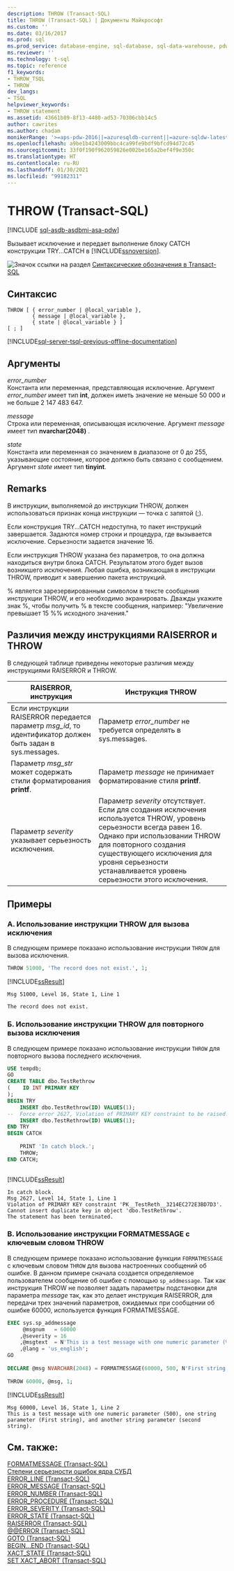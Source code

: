```yaml
---
description: THROW (Transact-SQL)
title: THROW (Transact-SQL) | Документы Майкрософт
ms.custom: ''
ms.date: 03/16/2017
ms.prod: sql
ms.prod_service: database-engine, sql-database, sql-data-warehouse, pdw
ms.reviewer: ''
ms.technology: t-sql
ms.topic: reference
f1_keywords:
- THROW_TSQL
- THROW
dev_langs:
- TSQL
helpviewer_keywords:
- THROW statement
ms.assetid: 43661b89-8f13-4480-ad53-70306cbb14c5
author: cawrites
ms.author: chadam
monikerRange: '>=aps-pdw-2016||=azuresqldb-current||=azure-sqldw-latest||>=sql-server-2016||>=sql-server-linux-2017||=azuresqldb-mi-current'
ms.openlocfilehash: a9be1b4243009bbc4ca99fe9bdf9bfcd94d72c45
ms.sourcegitcommit: 33f0f190f962059826e002be165a2bef4f9e350c
ms.translationtype: HT
ms.contentlocale: ru-RU
ms.lasthandoff: 01/30/2021
ms.locfileid: "99182311"
---
```

# <a name="throw-transact-sql"></a>THROW (Transact-SQL)
[!INCLUDE [sql-asdb-asdbmi-asa-pdw](../../includes/applies-to-version/sql-asdb-asdbmi-asa-pdw.md)]

  Вызывает исключение и передает выполнение блоку CATCH конструкции TRY...CATCH в [!INCLUDE[ssnoversion](../../includes/ssnoversion-md.md)].  
  
 ![Значок ссылки на раздел](../../database-engine/configure-windows/media/topic-link.gif "Значок ссылки на раздел") [Синтаксические обозначения в Transact-SQL](../../t-sql/language-elements/transact-sql-syntax-conventions-transact-sql.md)  
  
## <a name="syntax"></a>Синтаксис  
  
```syntaxsql
THROW [ { error_number | @local_variable },  
        { message | @local_variable },  
        { state | @local_variable } ]   
[ ; ]  
```  
  
[!INCLUDE[sql-server-tsql-previous-offline-documentation](../../includes/sql-server-tsql-previous-offline-documentation.md)]

## <a name="arguments"></a>Аргументы
 *error_number*  
 Константа или переменная, представляющая исключение. Аргумент *error_number* имеет тип **int**, должен иметь значение не меньше 50 000 и не больше 2 147 483 647.  
  
 *message*  
 Строка или переменная, описывающая исключение. Аргумент *message* имеет тип **nvarchar(2048)** .  
  
 *state*  
 Константа или переменная со значением в диапазоне от 0 до 255, указывающие состояние, которое должно быть связано с сообщением. Аргумент *state* имеет тип **tinyint**.  
  
## <a name="remarks"></a>Remarks  
 В инструкции, выполняемой до инструкции THROW, должен использоваться признак конца инструкции — точка с запятой (;).  
  
 Если конструкция TRY...CATCH недоступна, то пакет инструкций завершается. Задаются номер строки и процедура, где вызывается исключение. Серьезности задается значение 16.  
  
 Если инструкция THROW указана без параметров, то она должна находиться внутри блока CATCH. Результатом этого будет вызов возникшего исключения. Любая ошибка, возникающая в инструкции THROW, приводит к завершению пакета инструкций.  
  
 % является зарезервированным символом в тексте сообщения инструкции THROW, и его необходимо экранировать. Дважды укажите знак %, чтобы получить % в тексте сообщения, например: "Увеличение превышает 15 %% исходного значения."  
  
## <a name="differences-between-raiserror-and-throw"></a>Различия между инструкциями RAISERROR и THROW  
 В следующей таблице приведены некоторые различия между инструкциями RAISERROR и THROW.  
  
|RAISERROR, инструкция|Инструкция THROW|  
|-------------------------|---------------------|  
|Если инструкции RAISERROR передается параметр *msg_id*, то идентификатор должен быть задан в sys.messages.|Параметр *error_number* не требуется определять в sys.messages.|  
|Параметр *msg_str* может содержать стили форматирования **printf**.|Параметр *message* не принимает форматирование стиля **printf**.|  
|Параметр *severity* указывает серьезность исключения.|Параметр *severity* отсутствует. Если для создания исключения используется THROW, уровень серьезности всегда равен 16. Однако при использовании THROW для повторного создания существующего исключения для уровня серьезности устанавливается уровень серьезности этого исключения.|  
  
## <a name="examples"></a>Примеры  
  
### <a name="a-using-throw-to-raise-an-exception"></a>A. Использование инструкции THROW для вызова исключения  
 В следующем примере показано использование инструкции `THROW` для вызова исключения.  
  
```sql  
THROW 51000, 'The record does not exist.', 1;  
```  
  
 [!INCLUDE[ssResult](../../includes/ssresult-md.md)]  
  
 ```
 Msg 51000, Level 16, State 1, Line 1  
  
 The record does not exist.
 ```  
  
### <a name="b-using-throw-to-raise-an-exception-again"></a>Б. Использование инструкции THROW для повторного вызова исключения  
 В следующем примере показано использование инструкции `THROW` для повторного вызова последнего исключения.  
  
```sql  
USE tempdb;  
GO  
CREATE TABLE dbo.TestRethrow  
(    ID INT PRIMARY KEY  
);  
BEGIN TRY  
    INSERT dbo.TestRethrow(ID) VALUES(1);  
--  Force error 2627, Violation of PRIMARY KEY constraint to be raised.  
    INSERT dbo.TestRethrow(ID) VALUES(1);  
END TRY  
BEGIN CATCH  
  
    PRINT 'In catch block.';  
    THROW;  
END CATCH;  
  
```  
  
 [!INCLUDE[ssResult](../../includes/ssresult-md.md)]  
  
 ```
 In catch block. 
 Msg 2627, Level 14, State 1, Line 1  
 Violation of PRIMARY KEY constraint 'PK__TestReth__3214EC272E3BD7D3'. Cannot insert duplicate key in object 'dbo.TestRethrow'.  
 The statement has been terminated.
 ```  
  
### <a name="c-using-formatmessage-with-throw"></a>В. Использование инструкции FORMATMESSAGE с ключевым словом THROW  
 В следующем примере показано использование функции `FORMATMESSAGE` с ключевым словом `THROW` для вызова настроенных сообщений об ошибке. В данном примере сначала создается определяемое пользователем сообщение об ошибке с помощью `sp_addmessage`. Так как инструкция THROW не позволяет задать параметры подстановки для параметра *message* так, как это делает инструкция RAISERROR, для передачи трех значений параметров, ожидаемых при сообщении об ошибке 60000, используется функция FORMATMESSAGE.  
  
```sql  
EXEC sys.sp_addmessage  
     @msgnum   = 60000  
    ,@severity = 16  
    ,@msgtext  = N'This is a test message with one numeric parameter (%d), one string parameter (%s), and another string parameter (%s).'  
    ,@lang = 'us_english';   
GO  
  
DECLARE @msg NVARCHAR(2048) = FORMATMESSAGE(60000, 500, N'First string', N'second string');   
  
THROW 60000, @msg, 1;  
```  
  
 [!INCLUDE[ssResult](../../includes/ssresult-md.md)]  
  
 ```
 Msg 60000, Level 16, State 1, Line 2  
 This is a test message with one numeric parameter (500), one string parameter (First string), and another string parameter (second string).
 ```  
  
## <a name="see-also"></a>См. также:  
 [FORMATMESSAGE &#40;Transact-SQL&#41;](../../t-sql/functions/formatmessage-transact-sql.md)   
 [Степени серьезности ошибок ядра СУБД](../../relational-databases/errors-events/database-engine-error-severities.md)   
 [ERROR_LINE (Transact-SQL)](../../t-sql/functions/error-line-transact-sql.md)   
 [ERROR_MESSAGE (Transact-SQL)](../../t-sql/functions/error-message-transact-sql.md)   
 [ERROR_NUMBER (Transact-SQL)](../../t-sql/functions/error-number-transact-sql.md)   
 [ERROR_PROCEDURE (Transact-SQL)](../../t-sql/functions/error-procedure-transact-sql.md)   
 [ERROR_SEVERITY (Transact-SQL)](../../t-sql/functions/error-severity-transact-sql.md)   
 [ERROR_STATE (Transact-SQL)](../../t-sql/functions/error-state-transact-sql.md)   
 [RAISERROR (Transact-SQL)](../../t-sql/language-elements/raiserror-transact-sql.md)   
 [@@ERROR (Transact-SQL)](../../t-sql/functions/error-transact-sql.md)   
 [GOTO &#40;Transact-SQL&#41;](../../t-sql/language-elements/goto-transact-sql.md)   
 [BEGIN...END &#40;Transact-SQL&#41;](../../t-sql/language-elements/begin-end-transact-sql.md)   
 [XACT_STATE &#40;Transact-SQL&#41;](../../t-sql/functions/xact-state-transact-sql.md)   
 [SET XACT_ABORT &#40;Transact-SQL&#41;](../../t-sql/statements/set-xact-abort-transact-sql.md)  
  
  

